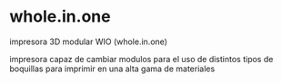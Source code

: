 # whole.in.one
impresora 3D modular WIO (whole.in.one)

impresora capaz de cambiar modulos para el uso de distintos
tipos de boquillas para imprimir en una alta gama de materiales
